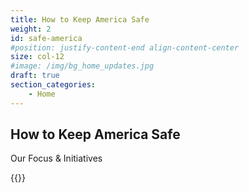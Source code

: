 ```yaml
---
title: How to Keep America Safe
weight: 2
id: safe-america
#position: justify-content-end align-content-center
size: col-12 
#image: /img/bg_home_updates.jpg
draft: true
section_categories:
    - Home
---
```

<div class="container">
<div class="headline">
<div class="headlineIn">
    <h2 class="text-white">How to Keep America Safe</h2>
    <div class="headingTagline text-white">Our Focus & Initiatives</div>
    </div>
</div>
</div>

{{<focus>}}